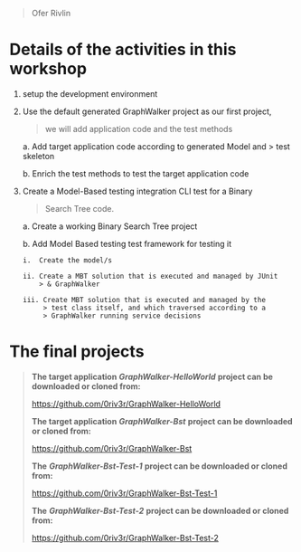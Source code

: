 > Ofer Rivlin

Details of the activities in this workshop
==========================================

1.  setup the development environment

2.  Use the default generated GraphWalker project as our first project,
    > we will add application code and the test methods

    a.  Add target application code according to generated Model and
        > test skeleton

    b.  Enrich the test methods to test the target application code

3.  Create a Model-Based testing integration CLI test for a Binary
    > Search Tree code.

    a.  Create a working Binary Search Tree project

    b.  Add Model Based testing test framework for testing it

        i.  Create the model/s

        ii. Create a MBT solution that is executed and managed by JUnit
            > & GraphWalker

        iii. Create MBT solution that is executed and managed by the
             > test class itself, and which traversed according to a
             > GraphWalker running service decisions

The final projects
==================

> **The target application** ***GraphWalker-HelloWorld*** **project can
> be downloaded or cloned from:**
>
> https://github.com/0riv3r/GraphWalker-HelloWorld
>
> **The target application** ***GraphWalker-Bst*** **project can be
> downloaded or cloned from:**
>
> https://github.com/0riv3r/GraphWalker-Bst
>
> **The** ***GraphWalker-Bst-Test-1*** **project can be downloaded or
> cloned from:**
>
> https://github.com/0riv3r/GraphWalker-Bst-Test-1
>
> **The** ***GraphWalker-Bst-Test-2*** **project can be downloaded or
> cloned from:**
>
> https://github.com/0riv3r/GraphWalker-Bst-Test-2
